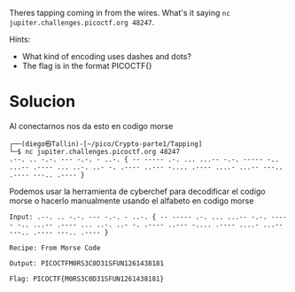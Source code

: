 Theres tapping coming in from the wires. What's it saying `nc jupiter.challenges.picoctf.org 48247`.

Hints:
- What kind of encoding uses dashes and dots?
- The flag is in the format PICOCTF{}

# Solucion
Al conectarnos nos da esto en codigo morse
```
┌──(diego㉿Tallin)-[~/pico/Crypto-parte1/Tapping]
└─$ nc jupiter.challenges.picoctf.org 48247 
.--. .. -.-. --- -.-. - ..-. { -- ----- .-. ... ...-- -.-. ----- -.. ...-- .---- ... ..-. ..- -. .---- ..--- -.... .---- ....- ...-- ---.. .---- ---.. .---- }
```
Podemos usar la herramienta de cyberchef para decodificar el codigo morse o hacerlo manualmente usando el alfabeto en codigo morse
```
Input: .--. .. -.-. --- -.-. - ..-. { -- ----- .-. ... ...-- -.-. ----- -.. ...-- .---- ... ..-. ..- -. .---- ..--- -.... .---- ....- ...-- ---.. .---- ---.. .---- }

Recipe: From Morse Code

Output: PICOCTFM0RS3C0D31SFUN1261438181

Flag: PICOCTF{M0RS3C0D31SFUN1261438181}
```